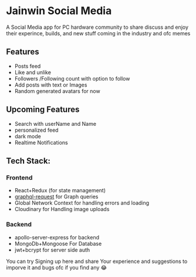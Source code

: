 # Jainwin Social Media

A Social Media app for PC hardware community to share discuss and enjoy their experince, builds, and new stuff coming in the industry and ofc memes

## Features

- Posts feed
- Like and unlike
- Followers /Following count with option to follow
- Add posts with text or Images
- Random generated avatars for now

## Upcoming Features

- Search with userName and Name
- personalized feed
- dark mode
- Realtime Notifications

## Tech Stack:

### Frontend

- React+Redux (for state management)
- [graphql-request](https://github.com/prisma-labs/graphql-request) for Graph queries
- Global Network Context for handling errors and loading
- Cloudinary for Handling image uploads

### Backend

- apollo-server-express for backend
- MongoDb+Mongoose For Database
- jwt+bcrypt for server side auth

You can try Signing up here and share Your experience and suggestions to imporve it  and bugs ofc if you find any  😂
